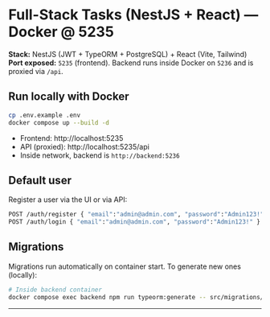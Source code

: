 # Full-Stack Tasks (NestJS + React) — Docker @ 5235

**Stack:** NestJS (JWT + TypeORM + PostgreSQL) + React (Vite, Tailwind)  
**Port exposed:** `5235` (frontend). Backend runs inside Docker on `5236` and is proxied via `/api`.

## Run locally with Docker
```bash
cp .env.example .env
docker compose up --build -d
```

- Frontend: http://localhost:5235
- API (proxied): http://localhost:5235/api
- Inside network, backend is `http://backend:5236`

## Default user
Register a user via the UI or via API:
```bash
POST /auth/register { "email":"admin@admin.com", "password":"Admin123!" }
POST /auth/login { "email":"admin@admin.com", "password":"Admin123!" }
```

## Migrations
Migrations run automatically on container start. To generate new ones (locally):
```bash
# Inside backend container
docker compose exec backend npm run typeorm:generate -- src/migrations/AutoMigration
```

---
